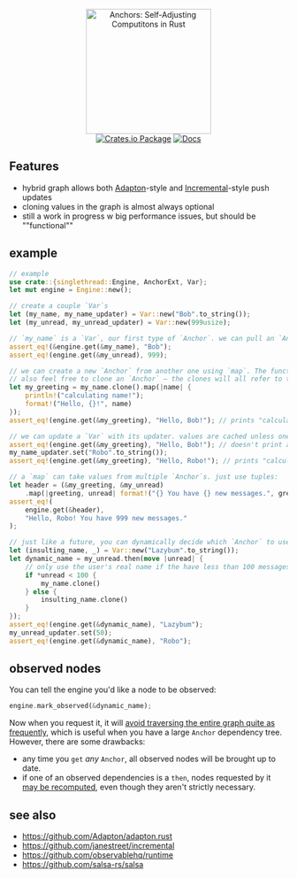 <p align="center">
  <img src="https://user-images.githubusercontent.com/1976330/88240812-1d9b2680-cc3d-11ea-8836-309e96df981d.png" alt="Anchors: Self-Adjusting Computitons in Rust" width="226">
  <br>
  <a href="https://crates.io/crates/anchors"><img src="https://img.shields.io/crates/v/anchors.svg" alt="Crates.io Package"></a> <a href="https://docs.rs/anchors"><img src="https://img.shields.io/badge/docs-docs.rs-success" alt="Docs"></a>
</p>

## Features

- hybrid graph allows both [Adapton](https://github.com/Adapton/adapton.rust)-style and [Incremental](https://github.com/janestreet/incremental)-style push updates
- cloning values in the graph is almost always optional
- still a work in progress w big performance issues, but should be ""functional""

## example

```rust
// example
use crate::{singlethread::Engine, AnchorExt, Var};
let mut engine = Engine::new();

// create a couple `Var`s
let (my_name, my_name_updater) = Var::new("Bob".to_string());
let (my_unread, my_unread_updater) = Var::new(999usize);

// `my_name` is a `Var`, our first type of `Anchor`. we can pull an `Anchor`'s value out with our `engine`:
assert_eq!(&engine.get(&my_name), "Bob");
assert_eq!(engine.get(&my_unread), 999);

// we can create a new `Anchor` from another one using `map`. The function won't actually run until absolutely necessary.
// also feel free to clone an `Anchor` — the clones will all refer to the same inner state
let my_greeting = my_name.clone().map(|name| {
    println!("calculating name!");
    format!("Hello, {}!", name)
});
assert_eq!(engine.get(&my_greeting), "Hello, Bob!"); // prints "calculating name!"

// we can update a `Var` with its updater. values are cached unless one of its dependencies changes
assert_eq!(engine.get(&my_greeting), "Hello, Bob!"); // doesn't print anything
my_name_updater.set("Robo".to_string());
assert_eq!(engine.get(&my_greeting), "Hello, Robo!"); // prints "calculating name!"

// a `map` can take values from multiple `Anchor`s. just use tuples:
let header = (&my_greeting, &my_unread)
    .map(|greeting, unread| format!("{} You have {} new messages.", greeting, unread));
assert_eq!(
    engine.get(&header),
    "Hello, Robo! You have 999 new messages."
);

// just like a future, you can dynamically decide which `Anchor` to use with `then`:
let (insulting_name, _) = Var::new("Lazybum".to_string());
let dynamic_name = my_unread.then(move |unread| {
    // only use the user's real name if the have less than 100 messages in their inbox
    if *unread < 100 {
        my_name.clone()
    } else {
        insulting_name.clone()
    }
});
assert_eq!(engine.get(&dynamic_name), "Lazybum");
my_unread_updater.set(50);
assert_eq!(engine.get(&dynamic_name), "Robo");
```

## observed nodes

You can tell the engine you'd like a node to be observed:

```rust
engine.mark_observed(&dynamic_name);
```

Now when you request it, it will [avoid traversing the entire graph quite as frequently](https://blog.janestreet.com/seven-implementations-of-incremental/), which is useful when you have a large `Anchor` dependency tree. However, there are some drawbacks:

- any time you `get` *any* `Anchor`, all observed nodes will be brought up to date.
- if one of an observed dependencies is a `then`, nodes requested by it [may be recomputed](https://gist.github.com/khooyp/98abc0e64dc296deaa48), even though they aren't strictly necessary.

## see also

- https://github.com/Adapton/adapton.rust
- https://github.com/janestreet/incremental
- https://github.com/observablehq/runtime
- https://github.com/salsa-rs/salsa
